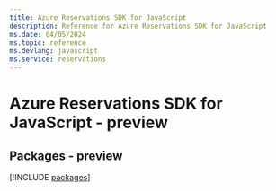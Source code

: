 ```yaml
---
title: Azure Reservations SDK for JavaScript
description: Reference for Azure Reservations SDK for JavaScript
ms.date: 04/05/2024
ms.topic: reference
ms.devlang: javascript
ms.service: reservations
---
```

# Azure Reservations SDK for JavaScript - preview
## Packages - preview
[!INCLUDE [packages](reservations-index.md)]